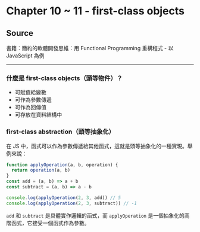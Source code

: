 # Chapter 10 ~ 11 - first-class objects

## Source

書籍：簡約的軟體開發思維：用 Functional Programming 重構程式 - 以 JavaScript 為例

---

### 什麼是 first-class objects（頭等物件）？

- 可賦值給變數
- 可作為參數傳遞
- 可作為回傳值
- 可存放在資料結構中

### first-class abstraction（頭等抽象化）

在 JS 中，函式可以作為參數傳遞給其他函式，這就是頭等抽象化的一種實現。舉例來說：

```javascript
function applyOperation(a, b, operation) {
  return operation(a, b)
}
const add = (a, b) => a + b
const subtract = (a, b) => a - b

console.log(applyOperation(2, 3, add)) // 5
console.log(applyOperation(2, 3, subtract)) // -1
```

`add` 和 `subtract` 是具體實作邏輯的函式，而 `applyOperation` 是一個抽象化的高階函式，它接受一個函式作為參數。
